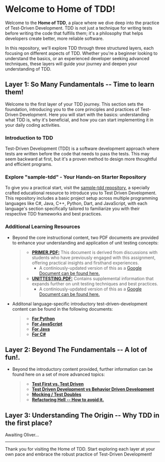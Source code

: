 # Welcome to Home of TDD!

Welcome to the **Home of TDD**, a place where we dive deep into the practice of Test-Driven Development. TDD is not just a technique for writing tests before writing the code that fulfills them; it's a philosophy that helps developers create better, more reliable software.

In this repository, we'll explore TDD through three structured layers, each focusing on different aspects of TDD. Whether you're a beginner looking to understand the basics, or an experienced developer seeking advanced techniques, these layers will guide your journey and deepen your understanding of TDD.

## Layer 1: So Many Fundamentals -- Time to learn them!

Welcome to the first layer of your TDD journey. This section sets the foundation, introducing you to the core principles and practices of Test-Driven Development. Here you will start with the basics: understanding what TDD is, why it's beneficial, and how you can start implementing it in your daily coding activities.

### Introduction to TDD

Test-Driven Development (TDD) is a software development approach where tests are written before the code that needs to pass the tests. This may seem backward at first, but it's a proven method to design more thoughtful and efficient programs.

### Explore "sample-tdd" - Your Hands-on Starter Repository

To give you a practical start, visit the [sample-tdd repository](https://github.com/css-software-engineering-studio/sample-tdd), a specially crafted educational resource to introduce you to Test Driven Development. This repository includes a basic project setup across multiple programming languages like C#, Java, C++, Python, Dart, and JavaScript, with each language's section specifically tailored to familiarize you with their respective TDD frameworks and best practices.

### Additional Learning Resources

- Beyond the core instructional content, two PDF documents are provided to enhance your understanding and application of unit testing concepts:

  > - [**PRIMER.PDF:**](https://github.com/css-software-engineering-studio/sample-tdd/blob/main/PRIMER.pdf) This document is derived from discussions with students who have previously engaged with this assignment, offering practical insights and firsthand experiences.
  >   - A continiously-updated version of this as a [Google Document can be found here.](https://docs.google.com/document/d/1Uxb2fVq267BSKKTXfm6147A4C6zFFDlfIKALhYliaSc/edit?usp=sharing)
  > - [**UNITTESTING.PDF:**](https://github.com/css-software-engineering-studio/sample-tdd/blob/main/UNITTESTING.pdf) Contains supplemental information that expands further on unit testing techniques and best practices.
  >   - A continiously-updated version of this as a [Google Document can be found here.](https://docs.google.com/document/d/16ESV-HJAJi5HvYEkTLNpJCUNP5w9-axnhDSB2uQB3Ts/edit?usp=sharing)

- Additonal language-specific introductory test-driven-development content can be found in the following documents:

  > - [**For Python**](https://github.com/unicodeveloper/awesome-tdd?tab=readme-ov-file#tdd-in-python)
  > - [**For JavaScript**](https://github.com/unicodeveloper/awesome-tdd?tab=readme-ov-file#tdd-in-javascript)
  > - [**For Java**](https://github.com/unicodeveloper/awesome-tdd?tab=readme-ov-file#tdd-in-javascript)
  > - [**For C#**](https://github.com/unicodeveloper/awesome-tdd?tab=readme-ov-file#tdd-in-c)

## Layer 2: Beyond The Fundamentals -- A lot of fun!.

- Beyond the introductory content provided, further information can be found here on a set of more advanced topics:
  > - [**Test First vs. Test Driven**](https://dev.to/mindplay/test-driven-vs-test-first-24ea)
  > - [**Test Driven Development vs Behavior Driven Development**](https://joshldavis.com/2013/05/27/difference-between-tdd-and-bdd/)
  > - [**Mocking / Test Doubles**](https://blog.pragmatists.com/test-doubles-fakes-mocks-and-stubs-1a7491dfa3da)
  > - [**Refactoring Hell -- How to avoid it.**](https://wiki.c2.com/?RefactoringHell)

## Layer 3: Understanding The Origin -- Why TDD in the first place?

Awaiting Oliver...

---

Thank you for visiting the Home of TDD. Start exploring each layer at your own pace and embrace the robust practice of Test-Driven Development!
